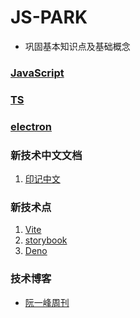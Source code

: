 <!--
 * @Author: your name
 * @Date: 2021-03-11 20:02:28
 * @LastEditTime: 2021-03-13 00:52:46
 * @LastEditors: Please set LastEditors
 * @Description: In User Settings Edit
 * @FilePath: \knowTech\JS-PARK\README.md
-->

# JS-PARK

* 巩固基本知识点及基础概念

### [JavaScript](./JavaScript)

### [TS](./TS)

### [electron](./electron)


### 新技术中文文档
1. [印记中文](https://docschina.org/)

### 新技术点

1. [Vite](https://www.yuque.com/sumi/idnmgz/sg7vrm)
2. [storybook](https://storybook.js.org/docs/react/get-started/introduction)
3. [Deno](https://deno.land/)


### 技术博客

- [阮一峰周刊](https://www.ruanyifeng.com/blog/)